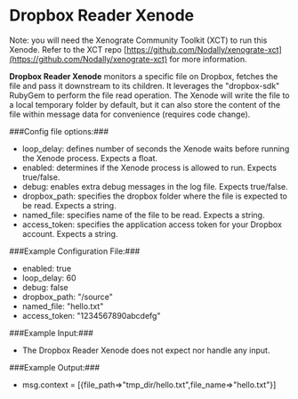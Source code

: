 Dropbox Reader Xenode
=====================

Note: you will need the Xenograte Community Toolkit (XCT) to run this Xenode. Refer to the XCT repo [https://github.com/Nodally/xenograte-xct](https://github.com/Nodally/xenograte-xct) for more information.

**Dropbox Reader Xenode** monitors a specific file on Dropbox, fetches the file and pass it downstream to its children. It leverages the "dropbox-sdk" RubyGem to perform the file read operation. The Xenode will write the file to a local temporary folder by default, but it can also store the content of the file within message data for convenience (requires code change).

###Config file options:###
* loop_delay: defines number of seconds the Xenode waits before running the Xenode process. Expects a float. 
* enabled: determines if the Xenode process is allowed to run. Expects true/false. 
* debug: enables extra debug messages in the log file. Expects true/false. 
* dropbox_path: specifies the dropbox folder where the file is expected to be read. Expects a string.    
* named_file: specifies name of the file to be read. Expects a string. 
* access_token: specifies the application access token for your Dropbox account. Expects a string. 

###Example Configuration File:###
* enabled: true
* loop_delay: 60
* debug: false
* dropbox_path: "/source"
* named_file: "hello.txt"
* access_token: "1234567890abcdefg"

###Example Input:###
* The Dropbox Reader Xenode does not expect nor handle any input.  

###Example Output:###
* msg.context = [{file_path=>"tmp_dir/hello.txt",file_name=>"hello.txt"}]
